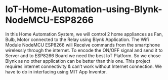 # IoT-Home-Automation-using-Blynk-NodeMCU-ESP8266


In this Home Automation System, we will control 2 home appliances as Fan, Bulb, Motor connected to the Relay using Blynk Application. The Wifi Module NodeMCU ESP8266 will Receive commands from the smartphone wirelessly through the internet. To encode the ON/OFF signal and send it to Server and to ESP8266 Board we need the best IoT Platform. So we chose Blynk as no other application can be better than this one. This project requires internet connectivity & can’t work without Internet connection.
We have to do in interfacing using MIT App Inventor.
